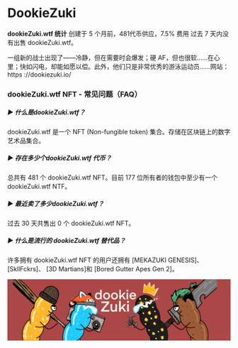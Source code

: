 # DookieZuki

**dookieZuki.wtf 统计**
创建于 5 个月前，481代币供应，7.5% 费用
过去 7 天内没有出售 dookieZuki.wtf。

一组新的战士出现了——冷静，但在需要时会爆发；硬 AF，但也很软……在心里；快如闪电，却能如愿以偿。此外，他们只是非常优秀的游泳运动员......网站：https ://dookiezuki.io/

### dookieZuki.wtf NFT - 常见问题（FAQ）

##### ▶ 什么是dookieZuki.wtf？

dookieZuki.wtf 是一个 NFT (Non-fungible token) 集合。存储在区块链上的数字艺术品集合。

##### ▶ 存在多少个dookieZuki.wtf 代币？

总共有 481 个 dookieZuki.wtf NFT。目前 177 位所有者的钱包中至少有一个 dookieZuki.wtf NTF。

##### ▶ 最近卖了多少dookieZuki.wtf？

过去 30 天共售出 0 个 dookieZuki.wtf NFT。

##### ▶ 什么是流行的 dookieZuki.wtf 替代品？

许多拥有 dookieZuki.wtf NFT 的用户还拥有 [MEKAZUKI GENESIS]、 [SkllFckrs]、 [3D Martians]和 [Bored Gutter Apes Gen 2]。

![nft](unnamed.png)
